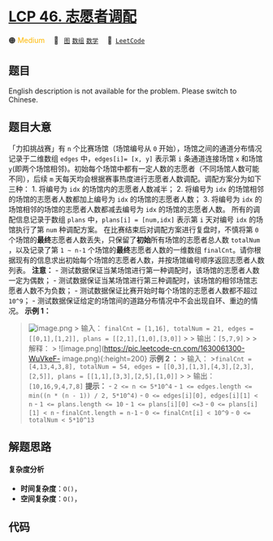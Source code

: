 # [LCP 46. 志愿者调配](https://leetcode.cn/problems/05ZEDJ)

🟠 <font color=#ffb800>Medium</font>&emsp; 🔖&ensp; [`图`](/outline/tag/graph.md) [`数组`](/outline/tag/array.md) [`数学`](/outline/tag/math.md)&emsp; 🔗&ensp;[`LeetCode`](https://leetcode.cn/problems/05ZEDJ)

## 题目

English description is not available for the problem. Please switch to
Chinese.


## 题目大意

「力扣挑战赛」有 `n` 个比赛场馆（场馆编号从 `0` 开始），场馆之间的通道分布情况记录于二维数组 `edges` 中，`edges[i]= [x,
y]` 表示第 `i` 条通道连接场馆 `x` 和场馆 `y`(即两个场馆相邻)。初始每个场馆中都有一定人数的志愿者（不同场馆人数可能不同），后续 `m`
天每天均会根据赛事热度进行志愿者人数调配。调配方案分为如下三种： 1\. 将编号为 `idx` 的场馆内的志愿者人数减半； 2\. 将编号为 `idx`
的场馆相邻的场馆的志愿者人数都加上编号为 `idx` 的场馆的志愿者人数； 3\. 将编号为 `idx` 的场馆相邻的场馆的志愿者人数都减去编号为
`idx` 的场馆的志愿者人数。 所有的调配信息记录于数组 `plans` 中，`plans[i] = [num,idx]` 表示第 `i` 天对编号
`idx` 的场馆执行了第 `num` 种调配方案。 在比赛结束后对调配方案进行复盘时，不慎将第 `0`
个场馆的**最终**志愿者人数丢失，只保留了**初始**所有场馆的志愿者总人数 `totalNum` ，以及记录了第 `1 ~ n-1`
个场馆的**最终**志愿者人数的一维数组 `finalCnt`。请你根据现有的信息求出初始每个场馆的志愿者人数，并按场馆编号顺序返回志愿者人数列表。
**注意：** \- 测试数据保证当某场馆进行第一种调配时，该场馆的志愿者人数一定为偶数； \-
测试数据保证当某场馆进行第三种调配时，该场馆的相邻场馆志愿者人数不为负数； \- 测试数据保证比赛开始时每个场馆的志愿者人数都不超过 `10^9`； \-
测试数据保证给定的场馆间的道路分布情况中不会出现自环、重边的情况。 **示例 1：**
>![image.png](https://pic.leetcode-cn.com/1630061228-gnZsOz-image.png) > 输入：
>`finalCnt = [1,16], totalNum = 21, edges = [[0,1],[1,2]], plans =
[[2,1],[1,0],[3,0]]` > > 输出：`[5,7,9]` > > 解释： >
![image.png](https://pic.leetcode-cn.com/1630061300-WuVkeF-
image.png){:height=200} **示例 2 ：** > 输入： >`finalCnt = [4,13,4,3,8], totalNum =
54, edges = [[0,3],[1,3],[4,3],[2,3],[2,5]], plans =
[[1,1],[3,3],[2,5],[1,0]]` > > 输出：`[10,16,9,4,7,8]` **提示：** \- `2 <= n <=
5*10^4` \- `1 <= edges.length <= min((n * (n - 1)) / 2, 5*10^4)` \- `0 <=
edges[i][0], edges[i][1] < n` \- `1 <= plans.length <= 10` \- `1 <=
plans[i][0] <=3` \- `0 <= plans[i][1] < n` \- `finalCnt.length = n-1` \- `0 <=
finalCnt[i] < 10^9` \- `0 <= totalNum < 5*10^13`


## 解题思路

#### 复杂度分析

- **时间复杂度**：`O()`，
- **空间复杂度**：`O()`，

## 代码

```javascript

```